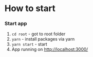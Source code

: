 # How to start

### Start app

1. `cd root` - got to root folder
2. `yarn` - install packages via yarn 
3. `yarn start` - start
4. App running on [http://localhost:3000/](http://localhost:3000/)
